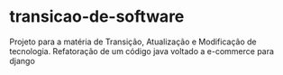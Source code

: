 # transicao-de-software
Projeto para a matéria de Transição, Atualização e Modificação de tecnologia. Refatoração de um código java voltado a e-commerce para django
